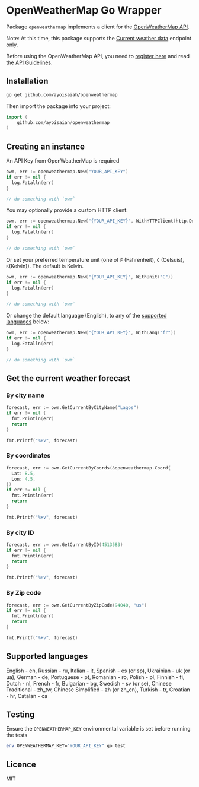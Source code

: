 # OpenWeatherMap Go Wrapper

Package `openweathermap` implements a client for the [OpenWeatherMap API](https://openweathermap.org/api).

Note: At this time, this package supports the [Current weather data](https://openweathermap.org/current) endpoint only.

Before using the OpenWeatherMap API, you need to [register here](http://home.openweathermap.org/users/sign_up) and read the [API Guidelines](https://openweathermap.org/current).

## Installation

```bash
go get github.com/ayoisaiah/openweathermap
```

Then import the package into your project:

```go
import (
    github.com/ayoisaiah/openweathermap
)
```

## Creating an instance

An API Key from OpenWeatherMap is required

```go
owm, err := openweathermap.New("YOUR_API_KEY")
if err != nil {
  log.Fatalln(err)
}

// do something with `owm`
```

You may optionally provide a custom HTTP client:

```go
owm, err := openweathermap.New("{YOUR_API_KEY}", WithHTTPClient(http.DefaultClient))
if err != nil {
  log.Fatalln(err)
}

// do something with `owm`
```

Or set your preferred temperature unit (one of `F` (Fahrenheit), `C` (Celsuis), `K`(Kelvin)). The default is Kelvin.

```go
owm, err := openweathermap.New("{YOUR_API_KEY}", WithUnit("C"))
if err != nil {
  log.Fatalln(err)
}

// do something with `owm`
```

Or change the default language (English), to any of the [supported languages](https://github.com/ayoisaiah/openweathermap#supported-languages) below:

```go
owm, err := openweathermap.New("{YOUR_API_KEY}", WithLang("fr"))
if err != nil {
  log.Fatalln(err)
}

// do something with `owm`
```

## Get the current weather forecast

### By city name

```go
forecast, err := owm.GetCurrentByCityName("Lagos")
if err != nil {
  fmt.Println(err)
  return
}

fmt.Printf("%+v", forecast)
```

### By coordinates

```go
forecast, err := owm.GetCurrentByCoords(&openweathermap.Coord{
  Lat: 8.5,
  Lon: 4.5,
})
if err != nil {
  fmt.Println(err)
  return
}

fmt.Printf("%+v", forecast)
```

### By city ID

```go
forecast, err := owm.GetCurrentByID(4513583)
if err != nil {
  fmt.Println(err)
  return
}

fmt.Printf("%+v", forecast)
```

### By Zip code

```go
forecast, err := owm.GetCurrentByZipCode(94040, "us")
if err != nil {
  fmt.Println(err)
  return
}

fmt.Printf("%+v", forecast)
```

## Supported languages

English - en, Russian - ru, Italian - it, Spanish - es (or sp), Ukrainian - uk (or ua), German - de, Portuguese - pt, Romanian - ro, Polish - pl, Finnish - fi, Dutch - nl, French - fr, Bulgarian - bg, Swedish - sv (or se), Chinese Traditional - zh_tw, Chinese Simplified - zh (or zh_cn), Turkish - tr, Croatian - hr, Catalan - ca

## Testing

Ensure the `OPENWEATHERMAP_KEY` environmental variable is set before running the tests

```bash
env OPENWEATHERMAP_KEY="YOUR_API_KEY" go test
```

## Licence

MIT
